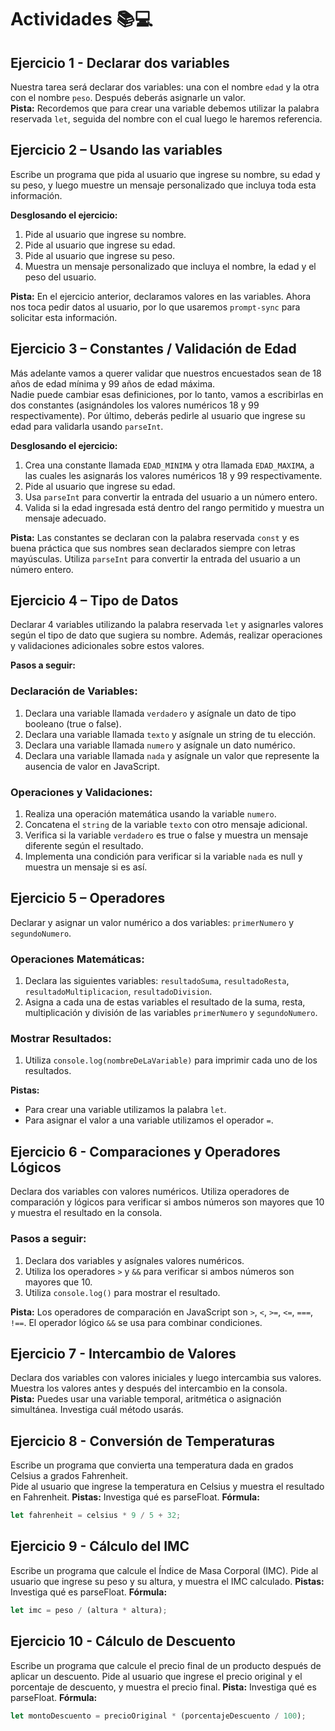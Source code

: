 # Actividades 📚💻

## Ejercicio 1 - Declarar dos variables
Nuestra tarea será declarar dos variables: una con el nombre `edad` y la otra con el nombre `peso`. Después deberás asignarle un valor.  
**Pista:** Recordemos que para crear una variable debemos utilizar la palabra reservada `let`, seguida del nombre con el cual luego le haremos referencia.

## Ejercicio 2 – Usando las variables
Escribe un programa que pida al usuario que ingrese su nombre, su edad y su peso, y luego muestre un mensaje personalizado que incluya toda esta información.

**Desglosando el ejercicio:**
1. Pide al usuario que ingrese su nombre.
2. Pide al usuario que ingrese su edad.
3. Pide al usuario que ingrese su peso.
4. Muestra un mensaje personalizado que incluya el nombre, la edad y el peso del usuario.

**Pista:** En el ejercicio anterior, declaramos valores en las variables. Ahora nos toca pedir datos al usuario, por lo que usaremos `prompt-sync` para solicitar esta información.

## Ejercicio 3 – Constantes / Validación de Edad
Más adelante vamos a querer validar que nuestros encuestados sean de 18 años de edad mínima y 99 años de edad máxima.  
Nadie puede cambiar esas definiciones, por lo tanto, vamos a escribirlas en dos constantes (asignándoles los valores numéricos 18 y 99 respectivamente). Por último, deberás pedirle al usuario que ingrese su edad para validarla usando `parseInt`.

**Desglosando el ejercicio:**
1. Crea una constante llamada `EDAD_MINIMA` y otra llamada `EDAD_MAXIMA`, a las cuales les asignarás los valores numéricos 18 y 99 respectivamente.
2. Pide al usuario que ingrese su edad.
3. Usa `parseInt` para convertir la entrada del usuario a un número entero.
4. Valida si la edad ingresada está dentro del rango permitido y muestra un mensaje adecuado.

**Pista:** Las constantes se declaran con la palabra reservada `const` y es buena práctica que sus nombres sean declarados siempre con letras mayúsculas. Utiliza `parseInt` para convertir la entrada del usuario a un número entero.

## Ejercicio 4 – Tipo de Datos
Declarar 4 variables utilizando la palabra reservada `let` y asignarles valores según el tipo de dato que sugiera su nombre. Además, realizar operaciones y validaciones adicionales sobre estos valores.

**Pasos a seguir:**

### Declaración de Variables:
1. Declara una variable llamada `verdadero` y asígnale un dato de tipo booleano (true o false).
2. Declara una variable llamada `texto` y asígnale un string de tu elección.
3. Declara una variable llamada `numero` y asígnale un dato numérico.
4. Declara una variable llamada `nada` y asígnale un valor que represente la ausencia de valor en JavaScript.

### Operaciones y Validaciones:
1. Realiza una operación matemática usando la variable `numero`.
2. Concatena el `string` de la variable `texto` con otro mensaje adicional.
3. Verifica si la variable `verdadero` es true o false y muestra un mensaje diferente según el resultado.
4. Implementa una condición para verificar si la variable `nada` es null y muestra un mensaje si es así.

## Ejercicio 5 – Operadores
Declarar y asignar un valor numérico a dos variables: `primerNumero` y `segundoNumero`.

### Operaciones Matemáticas:
1. Declara las siguientes variables: `resultadoSuma`, `resultadoResta`, `resultadoMultiplicacion`, `resultadoDivision`.
2. Asigna a cada una de estas variables el resultado de la suma, resta, multiplicación y división de las variables `primerNumero` y `segundoNumero`.

### Mostrar Resultados:
1. Utiliza `console.log(nombreDeLaVariable)` para imprimir cada uno de los resultados.

**Pistas:**
- Para crear una variable utilizamos la palabra `let`.
- Para asignar el valor a una variable utilizamos el operador `=`.

## Ejercicio 6 - Comparaciones y Operadores Lógicos
Declara dos variables con valores numéricos. Utiliza operadores de comparación y lógicos para verificar si ambos números son mayores que 10 y muestra el resultado en la consola.

### Pasos a seguir:
1. Declara dos variables y asígnales valores numéricos.
2. Utiliza los operadores `>` y `&&` para verificar si ambos números son mayores que 10.
3. Utiliza `console.log()` para mostrar el resultado.

**Pista:** Los operadores de comparación en JavaScript son `>`, `<`, `>=`, `<=`, `===`, `!==`. El operador lógico `&&` se usa para combinar condiciones.

## Ejercicio 7 - Intercambio de Valores
Declara dos variables con valores iniciales y luego intercambia sus valores. Muestra los valores antes y después del intercambio en la consola.  
**Pista:** Puedes usar una variable temporal, aritmética o asignación simultánea. Investiga cuál método usarás.

## Ejercicio 8 - Conversión de Temperaturas
Escribe un programa que convierta una temperatura dada en grados Celsius a grados Fahrenheit.  
Pide al usuario que ingrese la temperatura en Celsius y muestra el resultado en Fahrenheit.
**Pistas:** Investiga qué es parseFloat.
**Fórmula:**  
```javascript
let fahrenheit = celsius * 9 / 5 + 32;
```

## Ejercicio 9 - Cálculo del IMC
Escribe un programa que calcule el Índice de Masa Corporal (IMC).
Pide al usuario que ingrese su peso y su altura, y muestra el IMC calculado.
**Pistas:** Investiga qué es parseFloat.
**Fórmula:**
```javascript
let imc = peso / (altura * altura);
```

## Ejercicio 10 - Cálculo de Descuento
Escribe un programa que calcule el precio final de un producto después de aplicar un descuento.
Pide al usuario que ingrese el precio original y el porcentaje de descuento, y muestra el precio final.
**Pista:** Investiga qué es parseFloat. 
**Fórmula:**
```javascript
let montoDescuento = precioOriginal * (porcentajeDescuento / 100);
```

